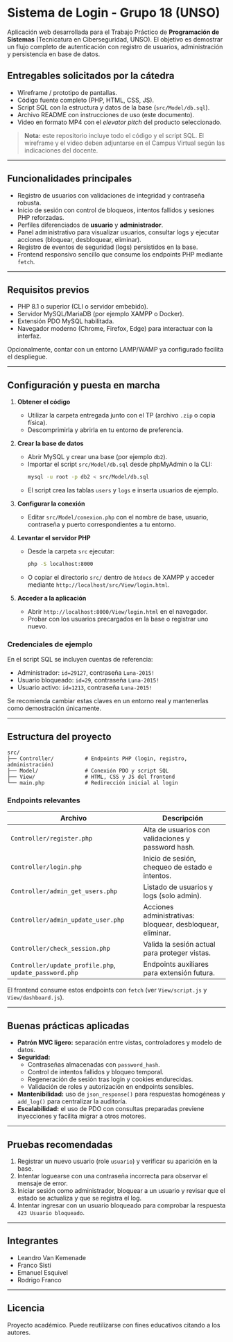 # Sistema de Login - Grupo 18 (UNSO)

Aplicación web desarrollada para el Trabajo Práctico de **Programación de Sistemas** (Tecnicatura en Ciberseguridad, UNSO). El objetivo es demostrar un flujo completo de autenticación con registro de usuarios, administración y persistencia en base de datos.

## Entregables solicitados por la cátedra
- Wireframe / prototipo de pantallas.
- Código fuente completo (PHP, HTML, CSS, JS).
- Script SQL con la estructura y datos de la base (`src/Model/db.sql`).
- Archivo README con instrucciones de uso (este documento).
- Video en formato MP4 con el _elevator pitch_ del producto seleccionado.

> **Nota:** este repositorio incluye todo el código y el script SQL. El wireframe y el video deben adjuntarse en el Campus Virtual según las indicaciones del docente.

---

## Funcionalidades principales
- Registro de usuarios con validaciones de integridad y contraseña robusta.
- Inicio de sesión con control de bloqueos, intentos fallidos y sesiones PHP reforzadas.
- Perfiles diferenciados de **usuario** y **administrador**.
- Panel administrativo para visualizar usuarios, consultar logs y ejecutar acciones (bloquear, desbloquear, eliminar).
- Registro de eventos de seguridad (logs) persistidos en la base.
- Frontend responsivo sencillo que consume los endpoints PHP mediante `fetch`.

---

## Requisitos previos
- PHP 8.1 o superior (CLI o servidor embebido).
- Servidor MySQL/MariaDB (por ejemplo XAMPP o Docker).
- Extensión PDO MySQL habilitada.
- Navegador moderno (Chrome, Firefox, Edge) para interactuar con la interfaz.

Opcionalmente, contar con un entorno LAMP/WAMP ya configurado facilita el despliegue.

---

## Configuración y puesta en marcha
1. **Obtener el código**
   - Utilizar la carpeta entregada junto con el TP (archivo `.zip` o copia física).
   - Descomprimirla y abrirla en tu entorno de preferencia.

2. **Crear la base de datos**
   - Abrir MySQL y crear una base (por ejemplo `db2`).
   - Importar el script `src/Model/db.sql` desde phpMyAdmin o la CLI:
     ```bash
     mysql -u root -p db2 < src/Model/db.sql
     ```
   - El script crea las tablas `users` y `logs` e inserta usuarios de ejemplo.

3. **Configurar la conexión**
   - Editar `src/Model/conexion.php` con el nombre de base, usuario, contraseña y puerto correspondientes a tu entorno.

4. **Levantar el servidor PHP**
   - Desde la carpeta `src` ejecutar:
     ```bash
     php -S localhost:8000
     ```
   - O copiar el directorio `src/` dentro de `htdocs` de XAMPP y acceder mediante `http://localhost/src/View/login.html`.

5. **Acceder a la aplicación**
   - Abrir `http://localhost:8000/View/login.html` en el navegador.
   - Probar con los usuarios precargados en la base o registrar uno nuevo.

### Credenciales de ejemplo
En el script SQL se incluyen cuentas de referencia:
- Administrador: `id=29127`, contraseña `Luna-2015!`
- Usuario bloqueado: `id=29`, contraseña `Luna-2015!`
- Usuario activo: `id=1213`, contraseña `Luna-2015!`

Se recomienda cambiar estas claves en un entorno real y mantenerlas como demostración únicamente.

---

## Estructura del proyecto
```
src/
├── Controller/          # Endpoints PHP (login, registro, administración)
├── Model/               # Conexión PDO y script SQL
├── View/                # HTML, CSS y JS del frontend
└── main.php             # Redirección inicial al login
```

### Endpoints relevantes
| Archivo | Descripción |
|---------|-------------|
| `Controller/register.php` | Alta de usuarios con validaciones y password hash. |
| `Controller/login.php` | Inicio de sesión, chequeo de estado e intentos. |
| `Controller/admin_get_users.php` | Listado de usuarios y logs (solo admin). |
| `Controller/admin_update_user.php` | Acciones administrativas: bloquear, desbloquear, eliminar. |
| `Controller/check_session.php` | Valida la sesión actual para proteger vistas. |
| `Controller/update_profile.php`, `update_password.php` | Endpoints auxiliares para extensión futura. |

El frontend consume estos endpoints con `fetch` (ver `View/script.js` y `View/dashboard.js`).

---

## Buenas prácticas aplicadas
- **Patrón MVC ligero:** separación entre vistas, controladores y modelo de datos.
- **Seguridad:**
  - Contraseñas almacenadas con `password_hash`.
  - Control de intentos fallidos y bloqueo temporal.
  - Regeneración de sesión tras login y cookies endurecidas.
  - Validación de roles y autorización en endpoints sensibles.
- **Mantenibilidad:** uso de `json_response()` para respuestas homogéneas y `add_log()` para centralizar la auditoría.
- **Escalabilidad:** el uso de PDO con consultas preparadas previene inyecciones y facilita migrar a otros motores.

---

## Pruebas recomendadas
1. Registrar un nuevo usuario (role `usuario`) y verificar su aparición en la base.
2. Intentar loguearse con una contraseña incorrecta para observar el mensaje de error.
3. Iniciar sesión como administrador, bloquear a un usuario y revisar que el estado se actualiza y que se registra el log.
4. Intentar ingresar con un usuario bloqueado para comprobar la respuesta `423 Usuario bloqueado`.

---

## Integrantes
- Leandro Van Kemenade
- Franco Sisti
- Emanuel Esquivel
- Rodrigo Franco

---

## Licencia
Proyecto académico. Puede reutilizarse con fines educativos citando a los autores.
